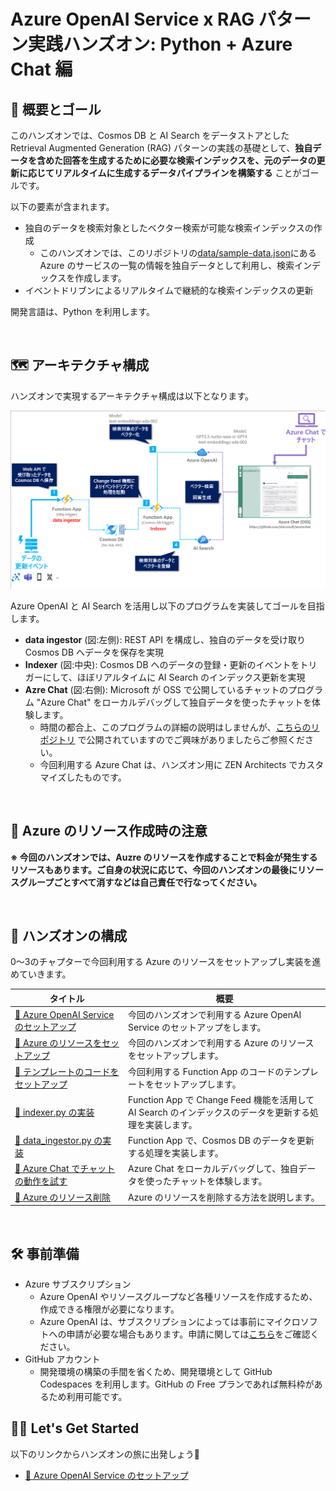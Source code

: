 # Azure OpenAI Service x RAG パターン実践ハンズオン: Python + Azure Chat 編

## 💫 概要とゴール

このハンズオンでは、Cosmos DB と AI Search をデータストアとした Retrieval Augmented Generation (RAG) パターンの実践の基礎として、**独自データを含めた回答を生成するために必要な検索インデックスを、元のデータの更新に応じてリアルタイムに生成するデータパイプラインを構築する** ことがゴールです。

以下の要素が含まれます。

- 独自のデータを検索対象としたベクター検索が可能な検索インデックスの作成
  - このハンズオンでは、このリポジトリの[data/sample-data.json](./data/sample-data.json)にある Azure のサービスの一覧の情報を独自データとして利用し、検索インデックスを作成します。
- イベントドリブンによるリアルタイムで継続的な検索インデックスの更新

開発言語は、Python を利用します。

<br>

## 🗺️ アーキテクチャ構成

ハンズオンで実現するアーキテクチャ構成は以下となります。

![image](./docs/images/architecture.png)

Azure OpenAI と AI Search を活用し以下のプログラムを実装してゴールを目指します。

- **data ingestor** (図:左側): REST API を構成し、独自のデータを受け取り Cosmos DB へデータを保存を実現
- **Indexer** (図:中央): Cosmos DB へのデータの登録・更新のイベントをトリガーにして、ほぼリアルタイムに AI Search のインデックス更新を実現
- **Azre Chat** (図:右側): Microsoft が OSS で公開しているチャットのプログラム "Azure Chat" をローカルデバッグして独自データを使ったチャットを体験します。
  - 時間の都合上、このプログラムの詳細の説明はしませんが、[こちらのリポジトリ](https://github.com/microsoft/azurechat) で公開されていますのでご興味がありましたらご参照ください。
  - 今回利用する Azure Chat は、ハンズオン用に ZEN Architects でカスタマイズしたものです。

<br>

## 🚧 Azure のリソース作成時の注意

**※ 今回のハンズオンでは、Auzre のリソースを作成することで料金が発生するリソースもあります。ご自身の状況に応じて、今回のハンズオンの最後にリソースグループごとすべて消すなどは自己責任で行なってください。**

<br>

## 🔖 ハンズオンの構成

0～3のチャプターで今回利用する Azure のリソースをセットアップし実装を進めていきます。

タイトル | 概要
--- | ---
[🧪 Azure OpenAI Service のセットアップ](./docs/setup-azure-openai.md) | 今回のハンズオンで利用する Azure OpenAI Service のセットアップをします。
[🧪 Azure のリソースをセットアップ](./docs/setup-azure-resources.md) | 今回のハンズオンで利用する Azure のリソースをセットアップします。
[🧪 テンプレートのコードをセットアップ](./docs/setup-function-app-code.md) | 今回利用する Function App のコードのテンプレートをセットアップします。
[🧪 indexer.py の実装](./docs/implement-indexer.md) | Function App で Change Feed 機能を活用して AI Search のインデックスのデータを更新する処理を実装します。
[🧪 data_ingestor.py の実装](./docs/implement-data-ingestor.md) | Function App で、Cosmos DB のデータを更新する処理を実装します。
[🧪 Azure Chat でチャットの動作を試す](./docs/setup-azurechat.md) | Azure Chat をローカルデバッグして、独自データを使ったチャットを体験します。
[🚮 Azure のリソース削除](./docs/remove-azure-resources.md) | Azure のリソースを削除する方法を説明します。

<br>

## 🛠️ 事前準備

- Azure サブスクリプション
  - Azure OpenAI やリソースグループなど各種リソースを作成するため、作成できる権限が必要になります。
  - Azure OpenAI は、サブスクリプションによっては事前にマイクロソフトへの申請が必要な場合もあります。申請に関しては[こちら](https://learn.microsoft.com/ja-jp/azure/ai-services/openai/overview#how-do-i-get-access-to-azure-openai)をご確認ください。
- GitHub アカウント
  - 開発環境の構築の手間を省くため、開発環境として GitHub Codespaces を利用します。GitHub の Free プランであれば無料枠があるため利用可能です。

## 🧑‍💻 Let's Get Started

以下のリンクからハンズオンの旅に出発しょう🚀

- [🧪 Azure OpenAI Service のセットアップ](./docs/setup-azure-openai.md)
